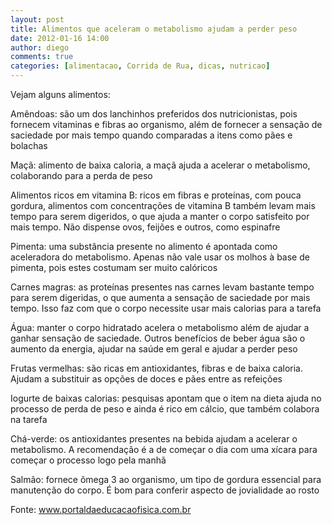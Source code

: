 ```yaml
---
layout: post
title: Alimentos que aceleram o metabolismo ajudam a perder peso
date: 2012-01-16 14:00
author: diego
comments: true
categories: [alimentacao, Corrida de Rua, dicas, nutricao]
---
```

Vejam alguns alimentos: 

Amêndoas: são um dos lanchinhos preferidos dos nutricionistas, pois fornecem vitaminas e fibras ao organismo, além de fornecer a sensação de saciedade por mais tempo quando comparadas a itens como pães e bolachas

Maçã: alimento de baixa caloria, a maçã ajuda a acelerar o metabolismo, colaborando para a perda de peso

Alimentos ricos em vitamina B: ricos em fibras e proteínas, com pouca gordura, alimentos com concentrações de vitamina B também levam mais tempo para serem digeridos, o que ajuda a manter o corpo satisfeito por mais tempo. Não dispense ovos, feijões e outros, como espinafre

Pimenta: uma substância presente no alimento é apontada como aceleradora do metabolismo. Apenas não vale usar os molhos à base de pimenta, pois estes costumam ser muito calóricos

Carnes magras: as proteínas presentes nas carnes levam bastante tempo para serem digeridas, o que aumenta a sensação de saciedade por mais tempo. Isso faz com que o corpo necessite usar mais calorias para a tarefa

Água: manter o corpo hidratado acelera o metabolismo além de ajudar a ganhar sensação de saciedade. Outros benefícios de beber água são o aumento da energia, ajudar na saúde em geral e ajudar a perder peso

Frutas vermelhas: são ricas em antioxidantes, fibras e de baixa caloria. Ajudam a substituir as opções de doces e pães entre as refeições

Iogurte de baixas calorias: pesquisas apontam que o item na dieta ajuda no processo de perda de peso e ainda é rico em cálcio, que também colabora na tarefa

Chá-verde: os antioxidantes presentes na bebida ajudam a acelerar o metabolismo. A recomendação é a de começar o dia com uma xícara para começar o processo logo pela manhã

Salmão: fornece ômega 3 ao organismo, um tipo de gordura essencial para manutenção do corpo. É bom para conferir aspecto de jovialidade ao rosto

Fonte: www.portaldaeducacaofisica.com.br
